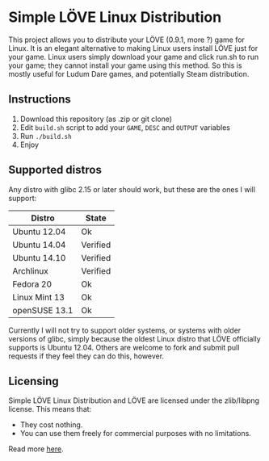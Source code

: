# Simple LÖVE Linux Distribution

This project allows you to distribute your LÖVE (0.9.1, more ?) game for Linux. It is an elegant alternative to making Linux users install LÖVE just for your game. Linux users simply download your game and click run.sh to run your game; they cannot install your game using this method. So this is mostly useful for Ludum Dare games, and potentially Steam distribution.

## Instructions

1. Download this repository (as .zip or git clone)
2. Edit `build.sh` script to add your `GAME`, `DESC` and `OUTPUT` variables
3. Run `./build.sh`
4. Enjoy

## Supported distros

Any distro with glibc 2.15 or later should work, but these are the ones I will support:

Distro        | State
--------------|---------
Ubuntu 12.04  | Ok
Ubuntu 14.04  | Verified
Ubuntu 14.10  | Verified
Archlinux     | Verified
Fedora 20     | Ok
Linux Mint 13 | Ok
openSUSE 13.1 | Ok

Currently I will not try to support older systems, or systems with older versions of glibc, simply because the oldest Linux distro that LÖVE officially supports is Ubuntu 12.04. Others are welcome to fork and submit pull requests if they feel they can do this, however.

## Licensing

Simple LÖVE Linux Distribution and LÖVE are licensed under the zlib/libpng license. This means that:

* They cost nothing.
* You can use them freely for commercial purposes with no limitations.

Read more [here](http://opensource.org/licenses/Zlib).
